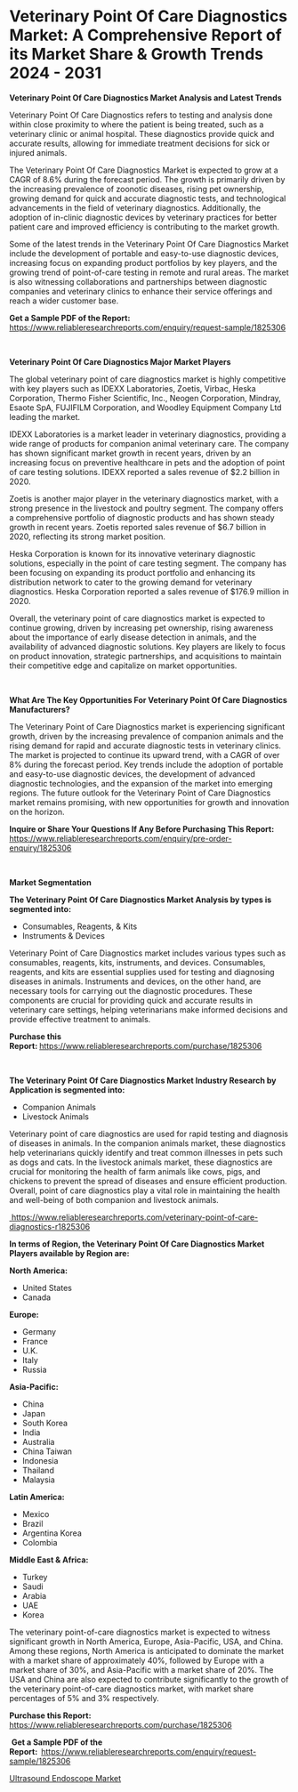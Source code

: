 <p><h1>Veterinary Point Of Care Diagnostics Market: A Comprehensive Report of its Market Share & Growth Trends 2024 - 2031</h1></p><p><strong>Veterinary Point Of Care Diagnostics Market Analysis and Latest Trends</strong></p>
<p><p>Veterinary Point Of Care Diagnostics refers to testing and analysis done within close proximity to where the patient is being treated, such as a veterinary clinic or animal hospital. These diagnostics provide quick and accurate results, allowing for immediate treatment decisions for sick or injured animals.</p><p>The Veterinary Point Of Care Diagnostics Market is expected to grow at a CAGR of 8.6% during the forecast period. The growth is primarily driven by the increasing prevalence of zoonotic diseases, rising pet ownership, growing demand for quick and accurate diagnostic tests, and technological advancements in the field of veterinary diagnostics. Additionally, the adoption of in-clinic diagnostic devices by veterinary practices for better patient care and improved efficiency is contributing to the market growth.</p><p>Some of the latest trends in the Veterinary Point Of Care Diagnostics Market include the development of portable and easy-to-use diagnostic devices, increasing focus on expanding product portfolios by key players, and the growing trend of point-of-care testing in remote and rural areas. The market is also witnessing collaborations and partnerships between diagnostic companies and veterinary clinics to enhance their service offerings and reach a wider customer base.</p></p>
<p><strong>Get a Sample PDF of the Report:&nbsp;</strong> <a href="https://www.reliableresearchreports.com/enquiry/request-sample/1825306">https://www.reliableresearchreports.com/enquiry/request-sample/1825306</a></p>
<p>&nbsp;</p>
<p><strong>Veterinary Point Of Care Diagnostics Major Market Players</strong></p>
<p><p>The global veterinary point of care diagnostics market is highly competitive with key players such as IDEXX Laboratories, Zoetis, Virbac, Heska Corporation, Thermo Fisher Scientific, Inc., Neogen Corporation, Mindray, Esaote SpA, FUJIFILM Corporation, and Woodley Equipment Company Ltd leading the market.</p><p>IDEXX Laboratories is a market leader in veterinary diagnostics, providing a wide range of products for companion animal veterinary care. The company has shown significant market growth in recent years, driven by an increasing focus on preventive healthcare in pets and the adoption of point of care testing solutions. IDEXX reported a sales revenue of $2.2 billion in 2020.</p><p>Zoetis is another major player in the veterinary diagnostics market, with a strong presence in the livestock and poultry segment. The company offers a comprehensive portfolio of diagnostic products and has shown steady growth in recent years. Zoetis reported sales revenue of $6.7 billion in 2020, reflecting its strong market position.</p><p>Heska Corporation is known for its innovative veterinary diagnostic solutions, especially in the point of care testing segment. The company has been focusing on expanding its product portfolio and enhancing its distribution network to cater to the growing demand for veterinary diagnostics. Heska Corporation reported a sales revenue of $176.9 million in 2020.</p><p>Overall, the veterinary point of care diagnostics market is expected to continue growing, driven by increasing pet ownership, rising awareness about the importance of early disease detection in animals, and the availability of advanced diagnostic solutions. Key players are likely to focus on product innovation, strategic partnerships, and acquisitions to maintain their competitive edge and capitalize on market opportunities.</p></p>
<p>&nbsp;</p>
<p><strong>What Are The Key Opportunities For Veterinary Point Of Care Diagnostics Manufacturers?</strong></p>
<p><p>The Veterinary Point of Care Diagnostics market is experiencing significant growth, driven by the increasing prevalence of companion animals and the rising demand for rapid and accurate diagnostic tests in veterinary clinics. The market is projected to continue its upward trend, with a CAGR of over 8% during the forecast period. Key trends include the adoption of portable and easy-to-use diagnostic devices, the development of advanced diagnostic technologies, and the expansion of the market into emerging regions. The future outlook for the Veterinary Point of Care Diagnostics market remains promising, with new opportunities for growth and innovation on the horizon.</p></p>
<p><strong>Inquire or Share Your Questions If Any Before Purchasing This Report:</strong> <a href="https://www.reliableresearchreports.com/enquiry/pre-order-enquiry/1825306">https://www.reliableresearchreports.com/enquiry/pre-order-enquiry/1825306</a></p>
<p>&nbsp;</p>
<p><strong>Market Segmentation</strong></p>
<p><strong>The Veterinary Point Of Care Diagnostics Market Analysis by types is segmented into:</strong></p>
<p><ul><li>Consumables, Reagents, & Kits</li><li>Instruments & Devices</li></ul></p>
<p><p>Veterinary Point of Care Diagnostics market includes various types such as consumables, reagents, kits, instruments, and devices. Consumables, reagents, and kits are essential supplies used for testing and diagnosing diseases in animals. Instruments and devices, on the other hand, are necessary tools for carrying out the diagnostic procedures. These components are crucial for providing quick and accurate results in veterinary care settings, helping veterinarians make informed decisions and provide effective treatment to animals.</p></p>
<p><strong>Purchase this Report:&nbsp;</strong><a href="https://www.reliableresearchreports.com/purchase/1825306">https://www.reliableresearchreports.com/purchase/1825306</a></p>
<p>&nbsp;</p>
<p><strong>The Veterinary Point Of Care Diagnostics Market Industry Research by Application is segmented into:</strong></p>
<p><ul><li>Companion Animals</li><li>Livestock Animals</li></ul></p>
<p><p>Veterinary point of care diagnostics are used for rapid testing and diagnosis of diseases in animals. In the companion animals market, these diagnostics help veterinarians quickly identify and treat common illnesses in pets such as dogs and cats. In the livestock animals market, these diagnostics are crucial for monitoring the health of farm animals like cows, pigs, and chickens to prevent the spread of diseases and ensure efficient production. Overall, point of care diagnostics play a vital role in maintaining the health and well-being of both companion and livestock animals.</p></p>
<p><a href="https://www.reliableresearchreports.com/veterinary-point-of-care-diagnostics-r1825306">&nbsp;https://www.reliableresearchreports.com/veterinary-point-of-care-diagnostics-r1825306</a></p>
<p><strong>In terms of Region, the Veterinary Point Of Care Diagnostics Market Players available by Region are:</strong></p>
<p>
    <p> <strong> North America: </strong>
        <ul>
            <li>United States</li>
            <li>Canada</li>
        </ul>
        </p> 
    <p> <strong> Europe: </strong>
        <ul>
            <li>Germany</li>
            <li>France</li>
            <li>U.K.</li>
            <li>Italy</li>
            <li>Russia</li>
        </ul>
        </p> 
    <p> <strong> Asia-Pacific: </strong>
        <ul>
            <li>China</li>
            <li>Japan</li>
            <li>South Korea</li>
            <li>India</li>
            <li>Australia</li>
            <li>China Taiwan</li>
            <li>Indonesia</li>
            <li>Thailand</li>
            <li>Malaysia</li>
        </ul>
        </p> 
    <p> <strong> Latin America: </strong>
        <ul>
            <li>Mexico</li>
            <li>Brazil</li>
            <li>Argentina Korea</li>
            <li>Colombia</li>
        </ul>
        </p> 
    <p> <strong> Middle East & Africa: </strong>
        <ul>
            <li>Turkey</li>
            <li>Saudi</li>
            <li>Arabia</li>
            <li>UAE</li>
            <li>Korea</li>
        </ul>
    </p>
    </p>
<p><p>The veterinary point-of-care diagnostics market is expected to witness significant growth in North America, Europe, Asia-Pacific, USA, and China. Among these regions, North America is anticipated to dominate the market with a market share of approximately 40%, followed by Europe with a market share of 30%, and Asia-Pacific with a market share of 20%. The USA and China are also expected to contribute significantly to the growth of the veterinary point-of-care diagnostics market, with market share percentages of 5% and 3% respectively.</p></p>
<p><strong>Purchase this Report: </strong><a href="https://www.reliableresearchreports.com/purchase/1825306">https://www.reliableresearchreports.com/purchase/1825306</a></p>
<p>&nbsp;<strong>Get a Sample PDF of the Report:&nbsp;&nbsp;</strong><a href="https://www.reliableresearchreports.com/enquiry/request-sample/1825306">https://www.reliableresearchreports.com/enquiry/request-sample/1825306</a></p>
<p><strong></strong></p>
<p><p><a href="https://github.com/CliffMedina6/Market-Research-Report-List-4/blob/main/ultrasound-endoscope-market.md">Ultrasound Endoscope Market</a></p></p>